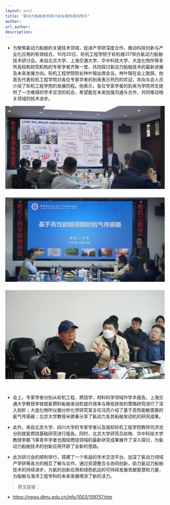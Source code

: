 ```yaml
---
layout: post
title: "氨动力船舶技术研讨会在我校成功举办"
author:  
url_author: 
description: 
---
```


- 为聚焦氨动力船舶的关键技术领域，促进产学研深度合作，推动科技创新与产业化应用的有效结合，10月20日，轮机工程学院于轮机楼317举办氨动力船舶技术研讨会。来自北京大学、上海交通大学、华中科技大学、大连化物所等多所高校和研究机构的专家学者齐聚一堂，共同探讨氨动力船舶技术的最新进展及未来发展方向。轮机工程学院院长林叶锦出席会议。林叶锦在会上致辞。他首先代表轮机工程学院对各位专家学者的到来表示热烈的欢迎，并向与会人员介绍了轮机工程学院的发展历程。他表示，各位专家学者的到来为学院师生提供了一次难得的学术交流的机会，希望能在未来加强沟通与合作，共同推动相关领域的技术进步。

<img src="/lab_images/news/h21.png" style="margin: 0 auto;width: 600px;margin-bottom: 30px;">

- 会上，专家学者分别从轮机工程、燃烧学、材料科学领域作学术报告。上海交通大学教授李铁就氨燃料船舶发动机提升效率与降低排放的策略研究进行了深入剖析；大连化物所仪器分析化学研究室主任冯亮介绍了基于高性能敏感膜的氨气传感器；北京大学教授米建春分享了氨动力及其船舶发动机的研究成果。

- 此外，来自北京大学、四川大学的专家学者以及我校轮机工程学院教师司济沧分别就氨燃烧基础研究进行报告。同时，北京大学研究员赵皓、华中科技大学教授李鹏飞等青年学者也围绕燃烧领域的最新研究成果展开了深入探讨，为氨动力船舶技术的创新应用开辟了全新的思路。

- 此次研讨会的顺利举行，搭建了一个有益的学术交流平台，加深了氨动力领域产学研等各方的相互了解与合作，通过资源整合与协同创新，助力氨动力船舶技术的持续进步，为氨的创新应用和绿色航运的可持续发展贡献智慧和力量，为船舶与海洋工程学科的未来发展增添了新的活力。



> 原文链接：

- https://news.dlmu.edu.cn/info/1003/159757.htm

